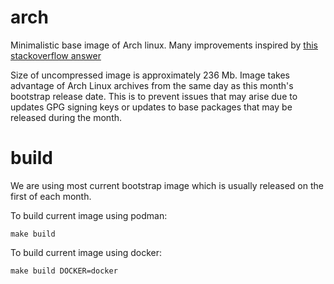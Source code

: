 # arch
Minimalistic base image of Arch linux.
Many improvements inspired by [this stackoverflow answer](https://unix.stackexchange.com/questions/2027/how-do-i-minimize-disk-space-usage/233401#233401)

Size of uncompressed image is approximately 236 Mb.
Image takes advantage of Arch Linux archives from the same day as this month's bootstrap release date.
This is to prevent issues that may arise due to updates GPG signing keys or updates to base packages that may be released during the month.

# build

We are using most current bootstrap image which is usually released on the first of each month.

To build current image using podman:

```
make build
```

To build current image using docker:

```
make build DOCKER=docker
```

